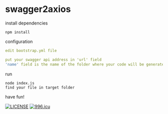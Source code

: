 # swagger2axios

install dependencies
```
npm install
```

configuration
```yaml
edit bootstrap.yml file

put your swagger api address in 'url' field
'name' field is the name of the folder where your code will be generated
```

run
```
node index.js  
find your file in target folder
```

have fun!


[![LICENSE](https://img.shields.io/badge/license-Anti%20996-blue.svg)](https://github.com/996icu/996.ICU/blob/master/LICENSE)
<a href="https://996.icu"><img src="https://img.shields.io/badge/link-996.icu-red.svg" alt="996.icu"></a>
